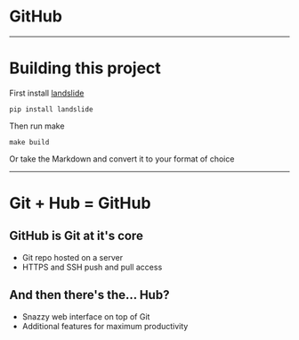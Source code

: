 # GitHub

---

# Building this project

First install [landslide](https://github.com/adamzap/landslide)

    pip install landslide

Then run make

    make build

Or take the Markdown and convert it to your format of choice


---

# Git + Hub = GitHub

## GitHub is Git at it's core

* Git repo hosted on a server
* HTTPS and SSH push and pull access

## And then there's the... Hub?

* Snazzy web interface on top of Git
* Additional features for maximum productivity
